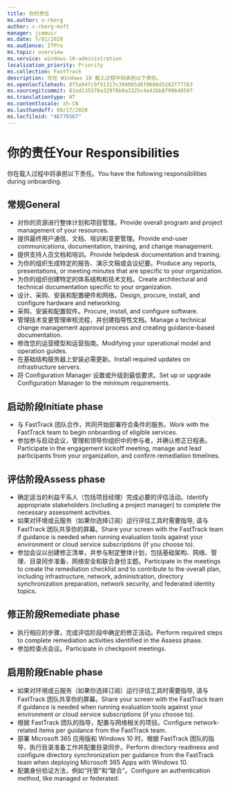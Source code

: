 ```yaml
---
title: 你的责任
ms.author: v-rberg
author: v-rberg-msft
manager: jimmuir
ms.date: 7/01/2020
ms.audience: ITPro
ms.topic: overview
ms.service: windows-10-administration
localization_priority: Priority
ms.collection: FastTrack
description: 你在 Windows 10 载入过程中将承担以下责任。
ms.openlocfilehash: 8f5a94fc9f91317c394085d8f0606d5282f77763
ms.sourcegitcommit: 81ad135578a329f8b0a3325c4e43bb8f90648597
ms.translationtype: HT
ms.contentlocale: zh-CN
ms.lasthandoff: 08/17/2020
ms.locfileid: "46776567"
---
```

# <a name="your-responsibilities"></a><span data-ttu-id="18a15-103">你的责任</span><span class="sxs-lookup"><span data-stu-id="18a15-103">Your Responsibilities</span></span>

<span data-ttu-id="18a15-104">你在载入过程中将承担以下责任。</span><span class="sxs-lookup"><span data-stu-id="18a15-104">You have the following responsibilities during onboarding.</span></span>

## <a name="general"></a><span data-ttu-id="18a15-105">常规</span><span class="sxs-lookup"><span data-stu-id="18a15-105">General</span></span>

- <span data-ttu-id="18a15-106">对你的资源进行整体计划和项目管理。</span><span class="sxs-lookup"><span data-stu-id="18a15-106">Provide overall program and project management of your resources.</span></span>
- <span data-ttu-id="18a15-107">提供最终用户通信、文档、培训和变更管理。</span><span class="sxs-lookup"><span data-stu-id="18a15-107">Provide end-user communications, documentation, training, and change management.</span></span>
- <span data-ttu-id="18a15-108">提供支持人员文档和培训。</span><span class="sxs-lookup"><span data-stu-id="18a15-108">Provide helpdesk documentation and training.</span></span>
- <span data-ttu-id="18a15-109">为你的组织生成特定的报告、演示文稿或会议纪要。</span><span class="sxs-lookup"><span data-stu-id="18a15-109">Produce any reports, presentations, or meeting minutes that are specific to your organization.</span></span>
- <span data-ttu-id="18a15-110">为你的组织创建特定的体系结构和技术文档。</span><span class="sxs-lookup"><span data-stu-id="18a15-110">Create architectural and technical documentation specific to your organization.</span></span>
- <span data-ttu-id="18a15-111">设计、采购、安装和配置硬件和网络。</span><span class="sxs-lookup"><span data-stu-id="18a15-111">Design, procure, install, and configure hardware and networking.</span></span>
- <span data-ttu-id="18a15-112">采购、安装和配置软件。</span><span class="sxs-lookup"><span data-stu-id="18a15-112">Procure, install, and configure software.</span></span>
- <span data-ttu-id="18a15-113">管理技术变更管理审核流程，并创建指导性文档。</span><span class="sxs-lookup"><span data-stu-id="18a15-113">Manage a technical change management approval process and creating guidance-based documentation.</span></span>
- <span data-ttu-id="18a15-114">修改您的运营模型和运营指南。</span><span class="sxs-lookup"><span data-stu-id="18a15-114">Modifying your operational model and operation guides.</span></span>
- <span data-ttu-id="18a15-115">在基础结构服务器上安装必需更新。</span><span class="sxs-lookup"><span data-stu-id="18a15-115">Install required updates on infrastructure servers.</span></span>
- <span data-ttu-id="18a15-116">将 Configuration Manager 设置或升级到最低要求。</span><span class="sxs-lookup"><span data-stu-id="18a15-116">Set up or upgrade Configuration Manager to the minimum requirements.</span></span>

## <a name="initiate-phase"></a><span data-ttu-id="18a15-117">启动阶段</span><span class="sxs-lookup"><span data-stu-id="18a15-117">Initiate phase</span></span>

- <span data-ttu-id="18a15-118">与 FastTrack 团队合作，共同开始部署符合条件的服务。</span><span class="sxs-lookup"><span data-stu-id="18a15-118">Work with the FastTrack team to begin onboarding of eligible services.</span></span>
- <span data-ttu-id="18a15-119">参加参与启动会议，管理和领导你组织中的参与者，并确认修正日程表。</span><span class="sxs-lookup"><span data-stu-id="18a15-119">Participate in the engagement kickoff meeting, manage and lead participants from your organization, and confirm remediation timelines.</span></span>

## <a name="assess-phase"></a><span data-ttu-id="18a15-120">评估阶段</span><span class="sxs-lookup"><span data-stu-id="18a15-120">Assess phase</span></span>

- <span data-ttu-id="18a15-121">确定适当的利益干系人（包括项目经理）完成必要的评估活动。</span><span class="sxs-lookup"><span data-stu-id="18a15-121">Identify appropriate stakeholders (including a project manager) to complete the necessary assessment activities.</span></span>
- <span data-ttu-id="18a15-122">如果对环境或云服务（如果你选择订阅）运行评估工具时需要指导, 请与 FastTrack 团队共享你的屏幕。</span><span class="sxs-lookup"><span data-stu-id="18a15-122">Share your screen with the FastTrack team if guidance is needed when running evaluation tools against your environment or cloud service subscriptions (if you choose to).</span></span>
- <span data-ttu-id="18a15-123">参加会议以创建修正清单，并参与制定整体计划，包括基础架构、网络、管理、目录同步准备、网络安全和联合身份主题。</span><span class="sxs-lookup"><span data-stu-id="18a15-123">Participate in the meetings to create the remediation checklist and to contribute to the overall plan, including infrastructure, network, administration, directory synchronization preparation, network security, and federated identity topics.</span></span>

## <a name="remediate-phase"></a><span data-ttu-id="18a15-124">修正阶段</span><span class="sxs-lookup"><span data-stu-id="18a15-124">Remediate phase</span></span>

- <span data-ttu-id="18a15-125">执行相应的步骤，完成评估阶段中确定的修正活动。</span><span class="sxs-lookup"><span data-stu-id="18a15-125">Perform required steps to complete remediation activities identified in the Assess phase.</span></span>
- <span data-ttu-id="18a15-126">参加检查点会议。</span><span class="sxs-lookup"><span data-stu-id="18a15-126">Participate in checkpoint meetings.</span></span>

## <a name="enable-phase"></a><span data-ttu-id="18a15-127">启用阶段</span><span class="sxs-lookup"><span data-stu-id="18a15-127">Enable phase</span></span>

- <span data-ttu-id="18a15-128">如果对环境或云服务（如果你选择订阅）运行评估工具时需要指导, 请与 FastTrack 团队共享你的屏幕。</span><span class="sxs-lookup"><span data-stu-id="18a15-128">Share your screen with the FastTrack team if guidance is needed when running evaluation tools against your environment or cloud service subscriptions (if you choose to).</span></span>
- <span data-ttu-id="18a15-129">根据 FastTrack 团队的指导，配置与网络相关的项目。</span><span class="sxs-lookup"><span data-stu-id="18a15-129">Configure network-related items per guidance from the FastTrack team.</span></span>
- <span data-ttu-id="18a15-130">部署 Microsoft 365 应用版和 Windows 10 时，根据 FastTrack 团队的指导，执行目录准备工作并配置目录同步。</span><span class="sxs-lookup"><span data-stu-id="18a15-130">Perform directory readiness and configure directory synchronization per guidance from the FastTrack team when deploying Microsoft 365 Apps with Windows 10.</span></span>
- <span data-ttu-id="18a15-131">配置身份验证方法，例如“托管”和“联合”。</span><span class="sxs-lookup"><span data-stu-id="18a15-131">Configure an authentication method, like managed or federated.</span></span>

